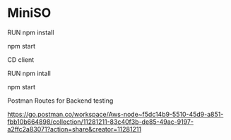 # MiniSO

RUN npm install

npm start

CD client

RUN npm intall

npm start

Postman Routes for Backend testing

https://go.postman.co/workspace/Aws-node~f5dc14b9-5510-45d9-a851-fbb10b664898/collection/11281211-83c40f3b-de85-49ac-9197-a2ffc2a83071?action=share&creator=11281211
